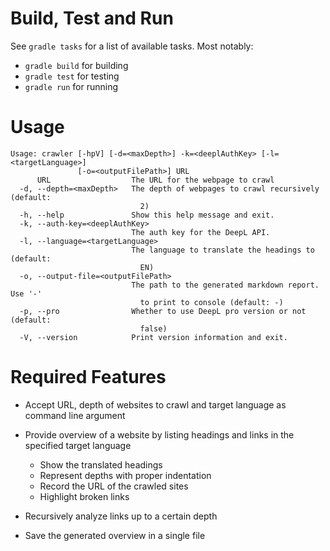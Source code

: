 # Build, Test and Run

See `gradle tasks` for a list of available tasks. Most notably:

- `gradle build` for building
- `gradle test` for testing
- `gradle run` for running

# Usage

```
Usage: crawler [-hpV] [-d=<maxDepth>] -k=<deeplAuthKey> [-l=<targetLanguage>]
               [-o=<outputFilePath>] URL
      URL                  The URL for the webpage to crawl
  -d, --depth=<maxDepth>   The depth of webpages to crawl recursively (default:
                             2)
  -h, --help               Show this help message and exit.
  -k, --auth-key=<deeplAuthKey>
                           The auth key for the DeepL API.
  -l, --language=<targetLanguage>
                           The language to translate the headings to (default:
                             EN)
  -o, --output-file=<outputFilePath>
                           The path to the generated markdown report. Use '-'
                             to print to console (default: -)
  -p, --pro                Whether to use DeepL pro version or not (default:
                             false)
  -V, --version            Print version information and exit.
```

# Required Features

- Accept URL, depth of websites to crawl and target language as command line argument
- Provide overview of a website by listing headings and links in the specified target language

  - Show the translated headings
  - Represent depths with proper indentation
  - Record the URL of the crawled sites
  - Highlight broken links

- Recursively analyze links up to a certain depth
- Save the generated overview in a single file
